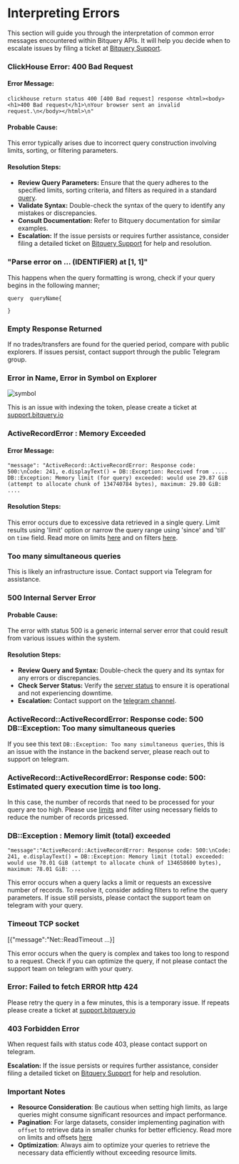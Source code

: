 # Interpreting Errors 

This section will guide you through the interpretation of common error messages encountered within Bitquery APIs. It will help you decide when to escalate issues by filing a ticket at [Bitquery Support](https://support.bitquery.io/).

### ClickHouse Error: 400 Bad Request

#### Error Message:

```plaintext
clickhouse return status 400 [400 Bad request] response <html><body><h1>400 Bad request</h1>\nYour browser sent an invalid request.\n</body></html>\n"
```

#### Probable Cause:

This error typically arises due to incorrect query construction involving limits, sorting, or filtering parameters.

#### Resolution Steps:

- **Review Query Parameters:** Ensure that the query adheres to the specified limits, sorting criteria, and filters as required in a standard [query](/docs/start/first-query).
- **Validate Syntax:** Double-check the syntax of the query to identify any mistakes or discrepancies.
- **Consult Documentation:** Refer to Bitquery documentation for similar examples.
- **Escalation:** If the issue persists or requires further assistance, consider filing a detailed ticket on [Bitquery Support](https://support.bitquery.io/) for help and resolution.

### "Parse error on ... (IDENTIFIER) at [1, 1]"

This happens when the query formatting is wrong, check if your query begins in the following manner;

```
query  queryName{

}

```


### Empty Response Returned

If no trades/transfers are found for the queried period, compare with public explorers. If issues persist, contact support through the public Telegram group.

### Error in Name, Error in Symbol on Explorer

![symbol](/img/ide/symbol_error.png)

This is an issue with indexing the token, please create a ticket at [support.bitquery.io](https://support.bitquery.io/hc/en-us)

### ActiveRecordError : Memory Exceeded

#### Error Message:

    "message": "ActiveRecord::ActiveRecordError: Response code: 500:\nCode: 241, e.displayText() = DB::Exception: Received from ..... DB::Exception: Memory limit (for query) exceeded: would use 29.87 GiB (attempt to allocate chunk of 134740784 bytes), maximum: 29.80 GiB: ....

#### Resolution Steps:

This error occurs due to excessive data retrieved in a single query. Limit results using 'limit' option or narrow the query range using 'since' and 'till' on `time` field. Read more on limits [here](/docs/graphql/limits) and on filters [here](/docs/graphql/filters).

### Too many simultaneous queries

This is likely an infrastructure issue. Contact support via Telegram for assistance.


### 500 Internal Server Error

#### Probable Cause:

The error with status 500 is a generic internal server error that could result from various issues within the system.

#### Resolution Steps:

- **Review Query and Syntax:** Double-check the query and its syntax for any errors or discrepancies.
- **Check Server Status:** Verify the [server status](https://account.bitquery.io/user/system_status) to ensure it is operational and not experiencing downtime.
- **Escalation:** Contact support on the [telegram channel](https://t.me/Bloxy_info).



### ActiveRecord::ActiveRecordError: Response code: 500 DB::Exception: Too many simultaneous queries

If you see this text `DB::Exception: Too many simultaneous queries`, this is an issue with the instance in the backend server, please reach out to support on telegram.


### ActiveRecord::ActiveRecordError: Response code: 500: Estimated query execution time is too long.

In this case, the number of records that need to be processed for your query are too high. Please use [limits](/docs/query-features/filtering/limits.md) and filter using necessary fields to reduce the number of records pricessed. 


### DB::Exception : Memory limit (total) exceeded

`"message":"ActiveRecord::ActiveRecordError: Response code: 500:\nCode: 241, e.displayText() = DB::Exception: Memory limit (total) exceeded: would use 78.01 GiB (attempt to allocate chunk of 134658600 bytes), maximum: 78.01 GiB: ...`


This error occurs when a query lacks a limit or requests an excessive number of records. To resolve it, consider adding filters to refine the query parameters. If issue still persists, please contact the support team on telegram with your query.


### Timeout TCP socket

[{"message":"Net::ReadTimeout ...}]

This error occurs when the query is complex and takes too long to respond to a request. Check if you can optimize the query, if not please contact the support team on telegram with your query.


### Error: Failed to fetch ERROR http 424

Please retry the query in a few minutes, this is a temporary issue. If repeats please create a ticket at [support.bitquery.io](https://support.bitquery.io/hc/en-us)


### 403 Forbidden Error

When request fails with status code 403, please contact support on telegram. 

**Escalation:** If the issue persists or requires further assistance, consider filing a detailed ticket on [Bitquery Support](https://support.bitquery.io/) for help and resolution.





### Important Notes

- **Resource Consideration**: Be cautious when setting high limits, as large queries might consume significant resources and impact performance.
- **Pagination**: For large datasets, consider implementing pagination with `offset` to retrieve data in smaller chunks for better efficiency. Read more on limits and offsets [here](/docs/query-features/filtering/limits)
- **Optimization**: Always aim to optimize your queries to retrieve the necessary data efficiently without exceeding resource limits.
